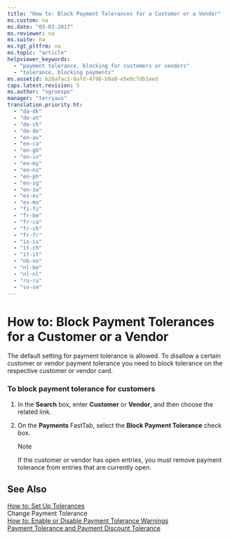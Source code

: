 ```yaml
---
title: "How to: Block Payment Tolerances for a Customer or a Vendor"
ms.custom: na
ms.date: "03-03-2017"
ms.reviewer: na
ms.suite: na
ms.tgt_pltfrm: na
ms.topic: "article"
helpviewer_keywords: 
  - "payment tolerance, blocking for customers or vendors"
  - "tolerance, blocking payments"
ms.assetid: b28afac1-8afd-4790-b9a0-e5e0c7db1eed
caps.latest.revision: 5
ms.author: "sgroespe"
manager: "terryaus"
translation.priority.ht: 
  - "da-dk"
  - "de-at"
  - "de-ch"
  - "de-de"
  - "en-au"
  - "en-ca"
  - "en-gb"
  - "en-in"
  - "en-my"
  - "en-nz"
  - "en-ph"
  - "en-sg"
  - "en-zw"
  - "es-es"
  - "es-mx"
  - "fi-fi"
  - "fr-be"
  - "fr-ca"
  - "fr-ch"
  - "fr-fr"
  - "is-is"
  - "it-ch"
  - "it-it"
  - "nb-no"
  - "nl-be"
  - "nl-nl"
  - "ru-ru"
  - "sv-se"
---
```

# How to: Block Payment Tolerances for a Customer or a Vendor
The default setting for payment tolerance is allowed. To disallow a certain customer or vendor payment tolerance you need to block tolerance on the respective customer or vendor card.  
  
### To block payment tolerance for customers  
  
1.  In the **Search** box, enter **Customer** or **Vendor**, and then choose the related link.  
  
2.  On the **Payments** FastTab, select the **Block Payment Tolerance** check box.  
  
    > [!NOTE]  
    >  If the customer or vendor has open entries, you must remove payment tolerance from entries that are currently open.  
  
## See Also  
 [How to: Set Up Tolerances](../Finance/how-to-set-up-tolerances.md)   
 Change Payment Tolerance   
 [How to: Enable or Disable Payment Tolerance Warnings](../Finance/how-to-enable-or-disable-payment-tolerance-warnings.md)   
 [Payment Tolerance and Payment Discount Tolerance](../Finance/payment-tolerance-and-payment-discount-tolerance.md)